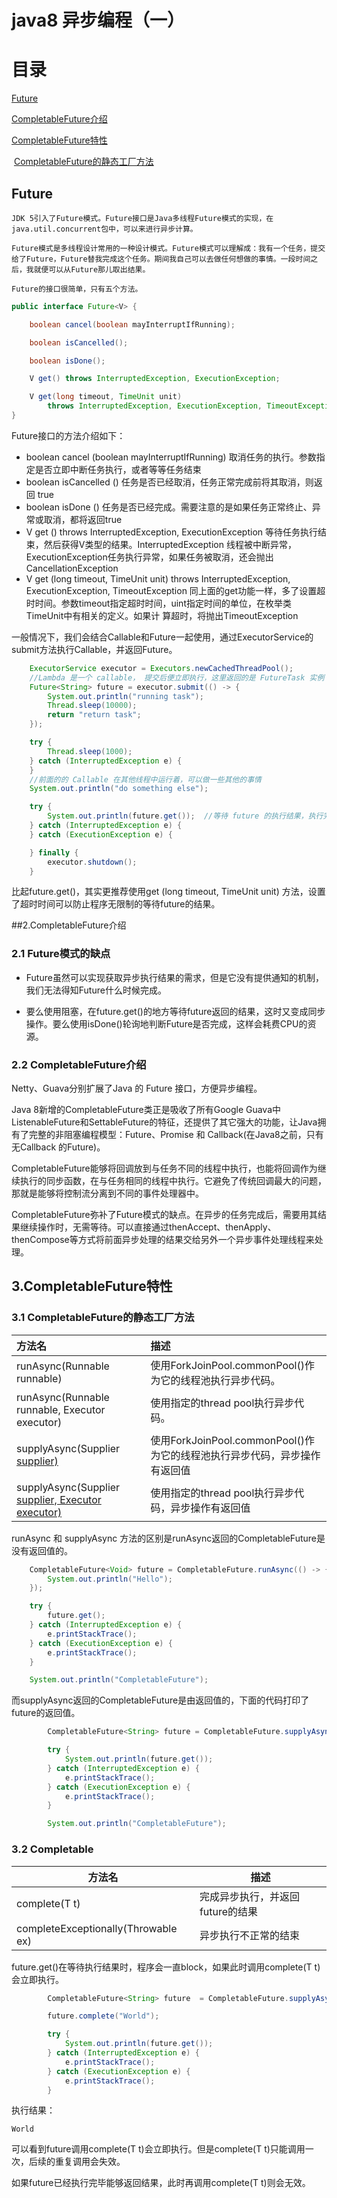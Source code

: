 # java8 异步编程（一）

# 目录
[Future](#Future)

[CompletableFuture介绍](#CompletableFuture介绍)

   [CompletableFuture特性](#CompletableFuture特性)

​				[CompletableFuture的静态工厂方法](#CompletableFuture的静态工厂方法)

## Future
    JDK 5引入了Future模式。Future接口是Java多线程Future模式的实现，在java.util.concurrent包中，可以来进行异步计算。
    
    Future模式是多线程设计常用的一种设计模式。Future模式可以理解成：我有一个任务，提交给了Future，Future替我完成这个任务。期间我自己可以去做任何想做的事情。一段时间之后，我就便可以从Future那儿取出结果。
    
    Future的接口很简单，只有五个方法。

```java
public interface Future<V> {

    boolean cancel(boolean mayInterruptIfRunning);

    boolean isCancelled();

    boolean isDone();

    V get() throws InterruptedException, ExecutionException;

    V get(long timeout, TimeUnit unit)
        throws InterruptedException, ExecutionException, TimeoutException;
}
```
Future接口的方法介绍如下：

* boolean cancel (boolean mayInterruptIfRunning) 取消任务的执行。参数指定是否立即中断任务执行，或者等等任务结束
* boolean isCancelled () 任务是否已经取消，任务正常完成前将其取消，则返回 true
* boolean isDone () 任务是否已经完成。需要注意的是如果任务正常终止、异常或取消，都将返回true
* V get () throws InterruptedException, ExecutionException 等待任务执行结束，然后获得V类型的结果。InterruptedException 线程被中断异常， ExecutionException任务执行异常，如果任务被取消，还会抛出CancellationException
* V get (long timeout, TimeUnit unit) throws InterruptedException, ExecutionException, TimeoutException 同上面的get功能一样，多了设置超时时间。参数timeout指定超时时间，uint指定时间的单位，在枚举类TimeUnit中有相关的定义。如果计 算超时，将抛出TimeoutException

一般情况下，我们会结合Callable和Future一起使用，通过ExecutorService的submit方法执行Callable，并返回Future。

```java
    ExecutorService executor = Executors.newCachedThreadPool();
    //Lambda 是一个 callable， 提交后便立即执行，这里返回的是 FutureTask 实例
    Future<String> future = executor.submit(() -> { 
        System.out.println("running task");
        Thread.sleep(10000);
        return "return task";
    });

    try {
        Thread.sleep(1000);
    } catch (InterruptedException e) {
    }
    //前面的的 Callable 在其他线程中运行着，可以做一些其他的事情
    System.out.println("do something else");

    try {
        System.out.println(future.get());  //等待 future 的执行结果，执行完毕之后打印出来
    } catch (InterruptedException e) {
    } catch (ExecutionException e) {

    } finally {
        executor.shutdown();
    }
```
比起future.get()，其实更推荐使用get (long timeout, TimeUnit unit) 方法，设置了超时时间可以防止程序无限制的等待future的结果。

##2.CompletableFuture介绍

### 2.1 Future模式的缺点
* Future虽然可以实现获取异步执行结果的需求，但是它没有提供通知的机制，我们无法得知Future什么时候完成。

* 要么使用阻塞，在future.get()的地方等待future返回的结果，这时又变成同步操作。要么使用isDone()轮询地判断Future是否完成，这样会耗费CPU的资源。
### 2.2 CompletableFuture介绍
Netty、Guava分别扩展了Java 的 Future 接口，方便异步编程。

Java 8新增的CompletableFuture类正是吸收了所有Google Guava中ListenableFuture和SettableFuture的特征，还提供了其它强大的功能，让Java拥有了完整的非阻塞编程模型：Future、Promise 和 Callback(在Java8之前，只有无Callback 的Future)。

CompletableFuture能够将回调放到与任务不同的线程中执行，也能将回调作为继续执行的同步函数，在与任务相同的线程中执行。它避免了传统回调最大的问题，那就是能够将控制流分离到不同的事件处理器中。

CompletableFuture弥补了Future模式的缺点。在异步的任务完成后，需要用其结果继续操作时，无需等待。可以直接通过thenAccept、thenApply、thenCompose等方式将前面异步处理的结果交给另外一个异步事件处理线程来处理。

## 3.CompletableFuture特性
### 3.1 CompletableFuture的静态工厂方法
|方法名|	描述|
|:---| :---|
|runAsync(Runnable runnable) | 使用ForkJoinPool.commonPool()作为它的线程池执行异步代码。|
|runAsync(Runnable runnable, Executor executor)	| 使用指定的thread pool执行异步代码。|
|supplyAsync(Supplier<U> supplier)	| 使用ForkJoinPool.commonPool()作为它的线程池执行异步代码，异步操作有返回值|
|supplyAsync(Supplier<U> supplier, Executor executor)	| 使用指定的thread pool执行异步代码，异步操作有返回值|

runAsync 和 supplyAsync 方法的区别是runAsync返回的CompletableFuture是没有返回值的。

```java
    CompletableFuture<Void> future = CompletableFuture.runAsync(() -> {
        System.out.println("Hello");
    });

    try {
        future.get();
    } catch (InterruptedException e) {
        e.printStackTrace();
    } catch (ExecutionException e) {
        e.printStackTrace();
    }

    System.out.println("CompletableFuture");
```
而supplyAsync返回的CompletableFuture是由返回值的，下面的代码打印了future的返回值。

```java
        CompletableFuture<String> future = CompletableFuture.supplyAsync(() -> "Hello");

        try {
            System.out.println(future.get());
        } catch (InterruptedException e) {
            e.printStackTrace();
        } catch (ExecutionException e) {
            e.printStackTrace();
        }

        System.out.println("CompletableFuture");
```
### 3.2 Completable
|方法名|描述|
|---|---|
|complete(T t)	|完成异步执行，并返回future的结果|
|completeExceptionally(Throwable ex)	|异步执行不正常的结束|

future.get()在等待执行结果时，程序会一直block，如果此时调用complete(T t)会立即执行。
```java
        CompletableFuture<String> future  = CompletableFuture.supplyAsync(() -> "Hello");

        future.complete("World");

        try {
            System.out.println(future.get());
        } catch (InterruptedException e) {
            e.printStackTrace();
        } catch (ExecutionException e) {
            e.printStackTrace();
        }
```
执行结果：

    World
    
可以看到future调用complete(T t)会立即执行。但是complete(T t)只能调用一次，后续的重复调用会失效。

如果future已经执行完毕能够返回结果，此时再调用complete(T t)则会无效。


